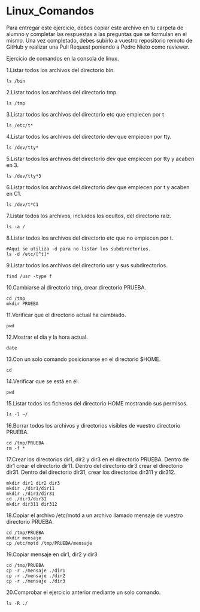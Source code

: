 # Linux_Comandos

Para entregar este ejercicio, debes copiar este archivo en tu carpeta de alumno y completar las respuestas a las preguntas que se formulan en el mismo.
Una vez completado, debes subirlo a vuestro repositorio remoto de GitHub y realizar una Pull Request poniendo a Pedro Nieto como reviewer.


Ejercicio de comandos en la consola de linux.

  1.Listar todos los archivos del directorio bin.

    ls /bin
     
    
  2.Listar todos los archivos del directorio tmp.
   
    ls /tmp
    
  3.Listar todos los archivos del directorio etc que empiecen por t 
    
    ls /etc/t*
  
  4.Listar todos los archivos del directorio dev que empiecen por tty.
    
    ls /dev/tty*
    
  5.Listar todos los archivos del directorio dev que empiecen por tty y acaben en 3.
    
    ls /dev/tty*3
    
  6.Listar todos los archivos del directorio dev que empiecen por t y acaben en C1.
    
    ls /dev/t*C1

  7.Listar todos los archivos, incluidos los ocultos, del directorio raíz.
    
    ls -a /
    
  8.Listar todos los archivos del directorio etc que no empiecen por t.
    
    #Aquí se utiliza -d para no listar los subdirectorios. 
    ls -d /etc/[^t]*

  9.Listar todos los archivos del directorio usr y sus subdirectorios.
    
    find /usr -type f

  10.Cambiarse al directorio tmp, crear directorio PRUEBA.
    
    cd /tmp
    mkdir PRUEBA

  11.Verificar que el directorio actual ha cambiado.
    
    pwd

  12.Mostrar el día y la hora actual.
    
    date

  13.Con un solo comando posicionarse en el directorio $HOME.
    
    cd
 
  14.Verificar que se está en él.
    
    pwd

  15.Listar todos los ficheros del directorio HOME mostrando sus permisos.
    
    ls -l ~/

  16.Borrar todos los archivos y directorios visibles de vuestro directorio PRUEBA.
    
    cd /tmp/PRUEBA
    rm -f *

  17.Crear los directorios dir1, dir2 y dir3 en el directorio PRUEBA. Dentro de dir1 crear el directorio dir11. Dentro del directorio 
  dir3 crear el directorio dir31. Dentro del directorio dir31, crear los directorios dir311 y dir312.
    
    mkdir dir1 dir2 dir3
    mkdir ./dir1/dir11
    mkdir ./dir3/dir31
    cd ./dir3/dir31
    mkdir dir311 dir312
    
  18.Copiar el archivo /etc/motd a un archivo llamado mensaje de vuestro directorio PRUEBA.
    
    cd /tmp/PRUEBA
    mkdir mensaje
    cp /etc/motd /tmp/PRUEBA/mensaje

  19.Copiar mensaje en dir1, dir2 y dir3
    
    cd /tmp/PRUEBA
    cp -r ./mensaje ./dir1
    cp -r ./mensaje ./dir2
    cp -r ./mensaje ./dir3
    
    
  20.Comprobar el ejercicio anterior mediante un solo comando.
    
    ls -R ./


